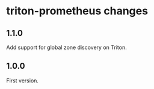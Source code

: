 # triton-prometheus changes

## 1.1.0

Add support for global zone discovery on Triton.

## 1.0.0

First version.
